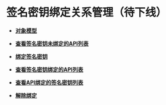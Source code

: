 # 签名密钥绑定关系管理（待下线）<a name="ZH-CN_TOPIC_0000001081837383"></a>

-   **[对象模型](v1-BindingSignatureKeys-ObjectModel-13.md)**  

-   **[查看签名密钥未绑定的API列表](v1-QueryingtheListofAPIsNotBoundtoaSignatureKey.md)**  

-   **[绑定签名密钥](v1-BindingaSignatureKey.md)**  

-   **[查看签名密钥绑定的API列表](v1-QueryingtheListofAPIsBoundtoaSignatureKey.md)**  

-   **[查看API绑定的签名密钥列表](v1-QueryingtheListofSignatureKeysBoundtoanAPI.md)**  

-   **[解除绑定](v1-Unbinding-BindingSignatureKeys.md)**  


